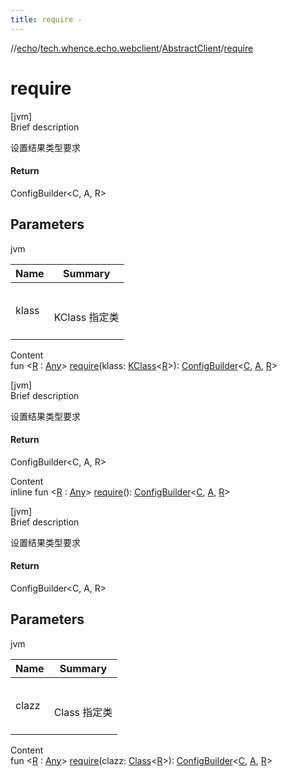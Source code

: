 ```yaml
---
title: require -
---
```

//[echo](../../index.md)/[tech.whence.echo.webclient](../index.md)/[AbstractClient](index.md)/[require](require.md)



# require  
[jvm]  
Brief description  


设置结果类型要求



#### Return  


ConfigBuilder<C, A, R>



## Parameters  
  
jvm  
  
|  Name|  Summary| 
|---|---|
| klass| <br><br>KClass<R> 指定类<br><br>
  
  
Content  
fun <[R](require.md) : [Any](https://kotlinlang.org/api/latest/jvm/stdlib/kotlin/-any/index.html)> [require](require.md)(klass: [KClass](https://kotlinlang.org/api/latest/jvm/stdlib/kotlin.reflect/-k-class/index.html)<[R](require.md)>): [ConfigBuilder](../-config-builder/index.md)<[C](index.md), [A](index.md), [R](require.md)>  


[jvm]  
Brief description  


设置结果类型要求



#### Return  


ConfigBuilder<C, A, R>

  
Content  
inline fun <[R](require.md) : [Any](https://kotlinlang.org/api/latest/jvm/stdlib/kotlin/-any/index.html)> [require](require.md)(): [ConfigBuilder](../-config-builder/index.md)<[C](index.md), [A](index.md), [R](require.md)>  


[jvm]  
Brief description  


设置结果类型要求



#### Return  


ConfigBuilder<C, A, R>



## Parameters  
  
jvm  
  
|  Name|  Summary| 
|---|---|
| clazz| <br><br>Class<R> 指定类<br><br>
  
  
Content  
fun <[R](require.md) : [Any](https://kotlinlang.org/api/latest/jvm/stdlib/kotlin/-any/index.html)> [require](require.md)(clazz: [Class](https://docs.oracle.com/javase/8/docs/api/java/lang/Class.html)<[R](require.md)>): [ConfigBuilder](../-config-builder/index.md)<[C](index.md), [A](index.md), [R](require.md)>  




